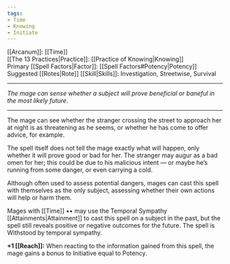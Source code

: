 ```yaml
---
tags:
- Time
- Knowing
- Initiate
---
```


[[Arcanum]]: [[Time]]\
[[The 13 Practices|Practice]]: [[Practice of Knowing|Knowing]]\
Primary [[Spell Factors|Factor]]: [[Spell Factors#Potency|Potency]]\
Suggested [[Rotes|Rote]] [[Skill|Skills]]: Investigation, Streetwise, Survival

---

_The mage can sense whether a subject will prove beneficial or baneful in the most likely future._

---

The mage can see whether the stranger crossing the street to approach her at night is as threatening as he seems, or whether he has come to offer advice, for example.

The spell itself does not tell the mage exactly what will happen, only whether it will prove good or bad for her. The stranger may augur as a bad omen for her; this could be due to his malicious intent — or maybe he’s running from some danger, or even carrying a cold.

Although often used to assess potential dangers, mages can cast this spell with themselves as the only subject, assessing whether their own actions will help or harm them.

Mages with [[Time]] •• may use the Temporal Sympathy [[Attainments|Attainment]] to cast this spell on a subject in the past, but the spell still reveals positive or negative outcomes for the future. The spell is Withstood by temporal sympathy.

**+1 [[Reach]]:** When reacting to the information gained from this spell, the mage gains a bonus to Initiative equal to Potency.